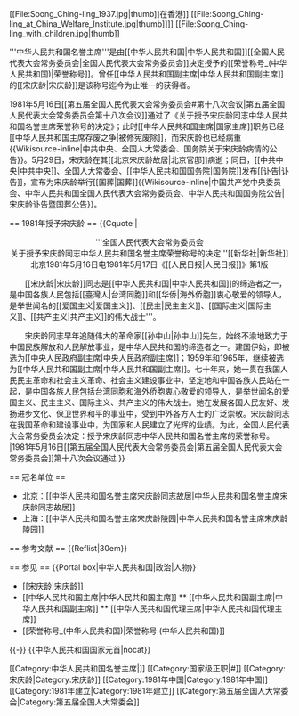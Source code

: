 [[File:Soong_Ching-ling_1937.jpg|thumb]]在香港]]
[[File:Soong_Ching-ling_at_China_Welfare_Institute.jpg|thumb]]]]
[[File:Soong_Ching-ling_with_children.jpg|thumb]]

'''中华人民共和国名誉主席'''是由[[中华人民共和国|中华人民共和国]][[全国人民代表大会常务委员会|全国人民代表大会常务委员会]]决定授予的[[荣誉称号_(中华人民共和国)|荣誉称号]]。曾任[[中华人民共和国副主席|中华人民共和国副主席]]的[[宋庆龄|宋庆龄]]是该称号迄今为止唯一的获得者。

1981年5月16日[[第五届全国人民代表大会常务委员会#第十八次会议|第五届全国人民代表大会常务委员会第十八次会议]]通过了《关于授予宋庆龄同志中华人民共和国名誉主席荣誉称号的决定》；此时[[中华人民共和国主席|国家主席]]职务已经[[中华人民共和国主席存废之争|被修宪废除]]，而宋庆龄也已经病重<ref>{{Wikisource-inline|中共中央、全国人大常委会、国务院关于宋庆龄病情的公告}}</ref>。5月29日，宋庆龄在其[[北京宋庆龄故居|北京官邸]]病逝；同日，[[中共中央|中共中央]]、全国人大常委会、[[中华人民共和国国务院|国务院]]发布[[讣告|讣告]]，宣布为宋庆龄举行[[国葬|国葬]]<ref>{{Wikisource-inline|中国共产党中央委员会、中华人民共和国全国人民代表大会常务委员会、中华人民共和国国务院公告|宋庆龄讣告暨国葬公告}}</ref>。

== 1981年授予宋庆龄 ==
{{Cquote
|<center>'''全国人民代表大会常务委员会<br />关于授予宋庆龄同志中华人民共和国名誉主席荣誉称号的决定'''<ref>[[新华社|新华社]]北京1981年5月16日电</ref><ref>1981年5月17日《[[人民日报|人民日报]]》第1版</ref></center>

　　[[宋庆龄|宋庆龄]]同志是[[中华人民共和国|中华人民共和国]]的缔造者之一，是中国各族人民包括[[臺灣人|台湾同胞]]和[[华侨|海外侨胞]]衷心敬爱的领导人，是举世闻名的[[爱国主义|爱国主义]]、[[民主|民主主义]]、[[国际主义|国际主义]]、[[共产主义|共产主义]]的伟大战士'''。

　　宋庆龄同志早年追随伟大的革命家[[孙中山|孙中山]]先生，始终不渝地致力于中国民族解放和人民解放事业，是中华人民共和国的缔造者之一。建国伊始，即被选为[[中央人民政府副主席|中央人民政府副主席]]；1959年和1965年，继续被选为[[中华人民共和国副主席|中华人民共和国副主席]]。七十年来，她一贯在我国人民民主革命和社会主义革命、社会主义建设事业中，坚定地和中国各族人民站在一起，是中国各族人民包括台湾同胞和海外侨胞衷心敬爱的领导人，是举世闻名的爱国主义、民主主义、国际主义、共产主义的伟大战士。她在发展各国人民友好、发扬进步文化、保卫世界和平的事业中，受到中外各方人士的广泛崇敬。宋庆龄同志在我国革命和建设事业中，为国家和人民建立了光辉的业绩。为此，全国人民代表大会常务委员会决定：授予宋庆龄同志中华人民共和国名誉主席的荣誉称号。
|1981年5月16日[[第五届全国人民代表大会常务委员会|第五届全国人民代表大会常务委员会]]第十八次会议通过
}}

== 冠名单位 ==
* 北京：[[中华人民共和国名誉主席宋庆龄同志故居|中华人民共和国名誉主席宋庆龄同志故居]]
* 上海：[[中华人民共和国名誉主席宋庆龄陵园|中华人民共和国名誉主席宋庆龄陵园]]

== 参考文献 ==
{{Reflist|30em}}

== 参见 ==
{{Portal box|中华人民共和国|政治|人物}}
* [[宋庆龄|宋庆龄]]
* [[中华人民共和国主席|中华人民共和国主席]]
** [[中华人民共和国副主席|中华人民共和国副主席]]
** [[中华人民共和国代理主席|中华人民共和国代理主席]]
* [[荣誉称号_(中华人民共和国)|荣誉称号 (中华人民共和国)]]

{{-}}
{{中华人民共和国国家元首|nocat}}

[[Category:中华人民共和国名誉主席|]]
[[Category:国家级正职|#]]
[[Category:宋庆龄|Category:宋庆龄]]
[[Category:1981年中国|Category:1981年中国]]
[[Category:1981年建立|Category:1981年建立]]
[[Category:第五届全国人大常委会|Category:第五届全国人大常委会]]